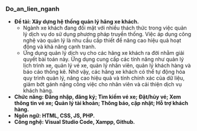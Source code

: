 ### Do_an_lien_nganh

- **Đề tài: Xây dựng hệ thống quản lý hãng xe khách.**
  + Ngành xe khách đang đối mặt với nhiều thách thức trong việc quản lý dịch vụ do sử dụng phương pháp truyền thống. Việc áp dụng công nghệ vào quản lý là nhu cầu cấp thiết để nâng cao hiệu quả hoạt động và khả năng cạnh tranh.
  + Ứng dụng quản lý dịch vụ cho các hãng xe khách ra đời nhằm giải quyết bài toán này. Ứng dụng cung cấp các tính năng như quản lý lịch trình xe, quản lý vé xe, quản lý nhân viên, quản lý khách hàng và báo cáo thống kê. Nhờ vậy, các hãng xe khách có thể tự động hóa quy trình quản lý, nâng cao hiệu quả và tính chính xác của dữ liệu, giảm bớt gánh nặng công việc cho nhân viên và cải thiện dịch vụ khách hàng.
- **Chức năng: Đăng nhập, đăng ký; Tìm kiếm vé xe; Đặt/hủy vé; Xem thông tin vé xe; Quản lý tài khoản; Thông báo, cập nhật; Hỗ trợ khách hàng.**
- **Ngôn ngữ: HTML, CSS, JS, PHP.**
- **Công nghệ: Visual Studio Code, Xampp, Github.**
